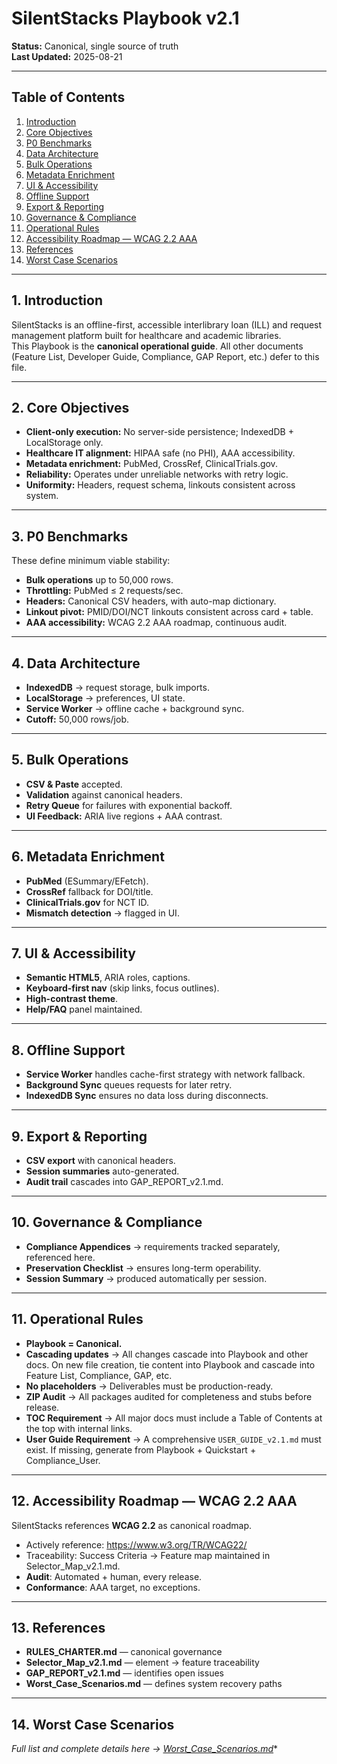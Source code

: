 # SilentStacks Playbook v2.1

**Status:** Canonical, single source of truth  
**Last Updated:** 2025-08-21  

---
## Table of Contents
1. [Introduction](#1-introduction)  
2. [Core Objectives](#2-core-objectives)  
3. [P0 Benchmarks](#3-p0-benchmarks)  
4. [Data Architecture](#4-data-architecture)  
5. [Bulk Operations](#5-bulk-operations)  
6. [Metadata Enrichment](#6-metadata-enrichment)  
7. [UI & Accessibility](#7-ui--accessibility)  
8. [Offline Support](#8-offline-support)  
9. [Export & Reporting](#9-export--reporting)  
10. [Governance & Compliance](#10-governance--compliance)  
11. [Operational Rules](#11-operational-rules)  
12. [Accessibility Roadmap — WCAG 2.2 AAA](#12-accessibility-roadmap--wcag-22-aaa)  
13. [References](#13-references)  
14. [Worst Case Scenarios](#14-worst-case-scenarios)  


---

## 1. Introduction
SilentStacks is an offline-first, accessible interlibrary loan (ILL) and request management platform built for healthcare and academic libraries.  
This Playbook is the **canonical operational guide**. All other documents (Feature List, Developer Guide, Compliance, GAP Report, etc.) defer to this file.

---

## 2. Core Objectives
- **Client-only execution:** No server-side persistence; IndexedDB + LocalStorage only.
- **Healthcare IT alignment:** HIPAA safe (no PHI), AAA accessibility.
- **Metadata enrichment:** PubMed, CrossRef, ClinicalTrials.gov.
- **Reliability:** Operates under unreliable networks with retry logic.
- **Uniformity:** Headers, request schema, linkouts consistent across system.

---

## 3. P0 Benchmarks
These define minimum viable stability:

- **Bulk operations** up to 50,000 rows.
- **Throttling:** PubMed ≤ 2 requests/sec.
- **Headers:** Canonical CSV headers, with auto-map dictionary.
- **Linkout pivot:** PMID/DOI/NCT linkouts consistent across card + table.
- **AAA accessibility:** WCAG 2.2 AAA roadmap, continuous audit.

---

## 4. Data Architecture
- **IndexedDB** → request storage, bulk imports.
- **LocalStorage** → preferences, UI state.
- **Service Worker** → offline cache + background sync.
- **Cutoff:** 50,000 rows/job.

---

## 5. Bulk Operations
- **CSV & Paste** accepted.
- **Validation** against canonical headers.
- **Retry Queue** for failures with exponential backoff.
- **UI Feedback:** ARIA live regions + AAA contrast.

---

## 6. Metadata Enrichment
- **PubMed** (ESummary/EFetch).
- **CrossRef** fallback for DOI/title.
- **ClinicalTrials.gov** for NCT ID.
- **Mismatch detection** → flagged in UI.

---

## 7. UI & Accessibility
- **Semantic HTML5**, ARIA roles, captions.
- **Keyboard-first nav** (skip links, focus outlines).
- **High-contrast theme**.
- **Help/FAQ** panel maintained.

---
## 8. Offline Support
- **Service Worker** handles cache-first strategy with network fallback.
- **Background Sync** queues requests for later retry.
- **IndexedDB Sync** ensures no data loss during disconnects.

---

## 9. Export & Reporting
- **CSV export** with canonical headers.
- **Session summaries** auto-generated.
- **Audit trail** cascades into GAP_REPORT_v2.1.md.

---

## 10. Governance & Compliance
- **Compliance Appendices** → requirements tracked separately, referenced here.
- **Preservation Checklist** → ensures long-term operability.
- **Session Summary** → produced automatically per session.

---

## 11. Operational Rules
- **Playbook = Canonical.**
- **Cascading updates** → All changes cascade into Playbook and other docs. On new file creation, tie content into Playbook and cascade into Feature List, Compliance, GAP, etc.
- **No placeholders** → Deliverables must be production-ready.
- **ZIP Audit** → All packages audited for completeness and stubs before release.
- **TOC Requirement** → All major docs must include a Table of Contents at the top with internal links.
- **User Guide Requirement** → A comprehensive `USER_GUIDE_v2.1.md` must exist. If missing, generate from Playbook + Quickstart + Compliance_User.

---

## 12. Accessibility Roadmap — WCAG 2.2 AAA
SilentStacks references **WCAG 2.2** as canonical roadmap.  
- Actively reference: https://www.w3.org/TR/WCAG22/  
- Traceability: Success Criteria → Feature map maintained in Selector_Map_v2.1.md.  
- **Audit**: Automated + human, every release.  
- **Conformance**: AAA target, no exceptions.

---

## 13. References
- **RULES_CHARTER.md** — canonical governance
- **Selector_Map_v2.1.md** — element → feature traceability
- **GAP_REPORT_v2.1.md** — identifies open issues
- **Worst_Case_Scenarios.md** — defines system recovery paths

---

## 14. Worst Case Scenarios

  *Full list and complete details here → [Worst_Case_Scenarios.md](./Worst_Case_Scenarios.md)**

